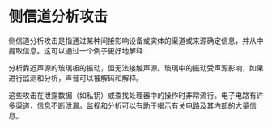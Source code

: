 # 侧信道分析攻击

侧信道分析攻击是指通过某种间接影响设备或实体的渠道或来源确定信息，并从中提取信息。这可以通过一个例子更好地解释：

分析靠近声源的玻璃板的振动，但无法接触声源。玻璃中的振动受声源影响，如果进行监测和分析，声音可以被解码和解释。

这些攻击在泄露数据（如私钥）或查找处理器中的操作时非常流行。电子电路有许多渠道，信息不断泄漏。监视和分析可以有助于揭示有关电路及其内部的大量信息。
